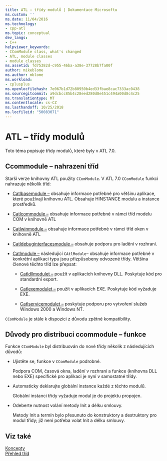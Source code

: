 ```yaml
---
title: ATL – třídy modulů | Dokumentace Microsoftu
ms.custom: ''
ms.date: 11/04/2016
ms.technology:
- cpp-atl
ms.topic: conceptual
dev_langs:
- C++
helpviewer_keywords:
- CComModule class, what's changed
- ATL, module classes
- module classes
ms.assetid: fd75382d-c955-46ba-a38e-37728b7fa00f
author: mikeblome
ms.author: mblome
ms.workload:
- cplusplus
ms.openlocfilehash: 7e067b1d72b80950b4ed33fbae8cac7333ac0438
ms.sourcegitcommit: a9dcbcc85b4c28eed280d8e451c494a00d8c4c25
ms.translationtype: MT
ms.contentlocale: cs-CZ
ms.lasthandoff: 10/25/2018
ms.locfileid: "50083071"
---
```

# <a name="atl-module-classes"></a>ATL – třídy modulů

Toto téma popisuje třídy modulů, které byly v ATL 7.0.

## <a name="ccommodule-replacement-classes"></a>Ccommodule – nahrazení tříd

Starší verze knihovny ATL použity `CComModule`. V ATL 7.0 `CComModule` funkci nahrazuje několik tříd:

- [Catlbasemodule –](../atl/reference/catlbasemodule-class.md) obsahuje informace potřebné pro většinu aplikace, které používají knihovnu ATL. Obsahuje HINSTANCE modulu a instance prostředků.

- [Catlcommodule –](../atl/reference/catlcommodule-class.md) obsahuje informace potřebné v rámci tříd modelu COM v knihovně ATL

- [Catlwinmodule –](../atl/reference/catlwinmodule-class.md) obsahuje informace potřebné v rámci tříd oken v knihovně ATL

- [Catldebuginterfacesmodule –](../atl/reference/catldebuginterfacesmodule-class.md) obsahuje podporu pro ladění v rozhraní.

- [Catlmodule –](../atl/reference/catlmodule-class.md) následující `CAtlModule`– obsahuje informace potřebné v konkrétní aplikaci typu jsou přizpůsobeny odvozené třídy. Většina členové těchto tříd lze přepsat:

   - [Catldllmodulet –](../atl/reference/catldllmodulet-class.md) použít v aplikacích knihovny DLL. Poskytuje kód pro standardní export.

   - [Catlexemodulet –](../atl/reference/catlexemodulet-class.md) použít v aplikacích EXE. Poskytuje kód vyžaduje EXE.

   - [Catlservicemodulet –](../atl/reference/catlservicemodulet-class.md) poskytuje podporu pro vytvoření služeb Windows 2000 a Windows NT.

`CComModule` je stále k dispozici z důvodu zpětné kompatibility.

## <a name="reasons-for-distributing-ccommodule-functionality"></a>Důvody pro distribuci ccommodule – funkce

Funkce `CComModule` byl distribuován do nové třídy několik z následujících důvodů:

- Ujistěte se, funkce v `CComModule` podrobné.

   Podpora COM, časová okna, ladění v rozhraní a funkce (knihovna DLL nebo EXE) specifické pro aplikaci je nyní v samostatné třídy.

- Automaticky deklarujte globální instance každé z těchto modulů.

   Globální instanci třídy vyžaduje modul je do projektu propojen.

- Odeberte nutnost volání metody Init a délku smlouvy.

   Metody Init a termín bylo přesunuto do konstruktory a destruktory pro modul třídy; již není potřeba volat Init a délku smlouvy.

## <a name="see-also"></a>Viz také

[Koncepty](../atl/active-template-library-atl-concepts.md)<br/>
[Přehled tříd](../atl/atl-class-overview.md)

